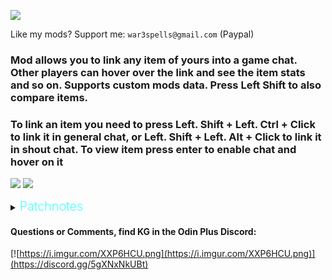![](https://i.imgur.com/XQKzfjM.png)

Like my mods? Support me: `war3spells@gmail.com` (Paypal)

### Mod allows you to link any item of yours into a game chat. Other players can hover over the link and see the item stats and so on. Supports custom mods data. Press Left Shift to also compare items.
### To link an item you need to press Left. Shift + Left. Ctrl + Click to link it in general chat, or Left. Shift + Left. Alt + Click to link it in shout chat. To view item press enter to enable chat and hover on it
![](https://i.imgur.com/053mG8y.png)
![](https://i.imgur.com/lmUmOXl.png)


<details>
  <summary><b><span style="color:aqua;font-weight:200;font-size:20px">
    Patchnotes
</span></b></summary>

| Version | Changes                       |
|---------|-------------------------------|
| 1.2.0   | Updated for new Valheim patch |
| 1.1.0   | Some internal changes         |
| 1.0.0   | Mod released                  |
</details>

####  Questions or Comments, find KG in the Odin Plus Discord:
[![https://i.imgur.com/XXP6HCU.png](https://i.imgur.com/XXP6HCU.png)](https://discord.gg/5gXNxNkUBt)